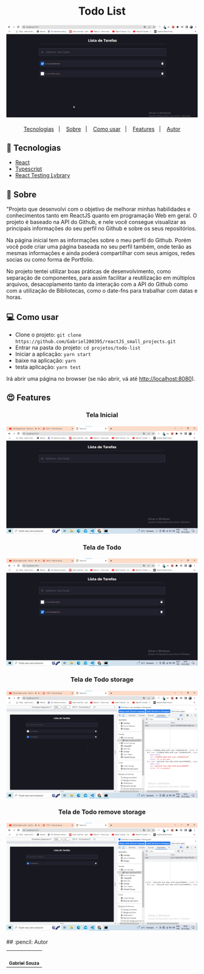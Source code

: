 <h1 align="center">Todo List</h1>
<h4 align="center">
  <img src="./public/todo.gif"/><br>
</h4>

<p align="center">
  <a href="#tecnologias">Tecnologias</a>&nbsp;&nbsp;&nbsp;|&nbsp;&nbsp;&nbsp;
  <a href="#page_facing_up-sobre">Sobre</a>&nbsp;&nbsp;&nbsp;|&nbsp;&nbsp;&nbsp;
  <a href="#-como-usar">Como usar</a>&nbsp;&nbsp;&nbsp;|&nbsp;&nbsp;&nbsp;
  <a href="#features">Features</a>&nbsp;&nbsp;&nbsp;|&nbsp;&nbsp;&nbsp;
  <a href="#pencil-autor">Autor</a>
</p>

## :wrench: Tecnologias

<!--EXEMPLO:-->

- [React](https://pt-br.reactjs.org/)
- [Typescript](https://www.typescriptlang.org/)
- [React Testing Lybrary](https://testing-library.com/docs/react-testing-library/intro/)

## :page_facing_up: Sobre

"Projeto que desenvolvi com o objetivo de melhorar minhas habilidades e conhecimentos tanto em ReactJS quanto em programação Web em geral. O projeto é baseado na API do Github, e nele você consegue visualizar as principais informações do seu perfil no Github e sobre os seus repositórios.

Na página inicial tem as informações sobre o meu perfil do Github. Porém você pode criar uma página baseada no seu perfil também, onde terão as mesmas informações e ainda poderá compartilhar com seus amigos, redes socias ou como forma de Portfolio.

No projeto tentei utilizar boas práticas de desenvolvimento, como separação de componentes, para assim facilitar a reutilização em múltiplos arquivos, desacoplamento tanto da interação com a API do Github como com a utilização de Bibliotecas, como o date-fns para trabalhar com datas e horas.

## 💻 Como usar

- Clone o projeto: `git clone https://github.com/Gabriel200395/reactJS_small_projects.git`
- Entrar na pasta do projeto: `cd projetos/todo-list`
- Iniciar a aplicação: `yarn start`
- baixe na aplicação: `yarn`
- testa aplicação: `yarn test`

Irá abrir uma página no browser (se não abrir, vá até [http://localhost:8080](http://localhost:8080/)).

## :heart_eyes: Features

<h3 align="center">Tela Inicial</h3>
<h4 align="center">
  <img src="./public/tela_inicial_todo.png" /><br>
</h4>

<h3 align="center">Tela de Todo</h3>
<h4 align="center">
  <img src="./public/todo_items.png" /><br>
</h4>

<h3 align="center">Tela de Todo storage</h3>
<h4 align="center">
  <img src="./public/todo_storage.png" /><br>
</h4>

<h3 align="center">Tela de Todo remove storage</h3>
<h4 align="center">
  <img src="./public/todo_remove_storage.png" /><br>
</h4>
## :pencil: Autor

<table>
  <tr>
    <td align="center"><a href="https://github.com/Gabriel200395"><img src="https://avatars2.githubusercontent.com/u/68435908?s=400&u=9cbee30d93471534b2bd12a6364edd45e618b923&v=4" width="100px;" alt=""/><br /><sub><b>Gabriel Souza</b></sub></a><br /></td>
  <tr>
</table>
